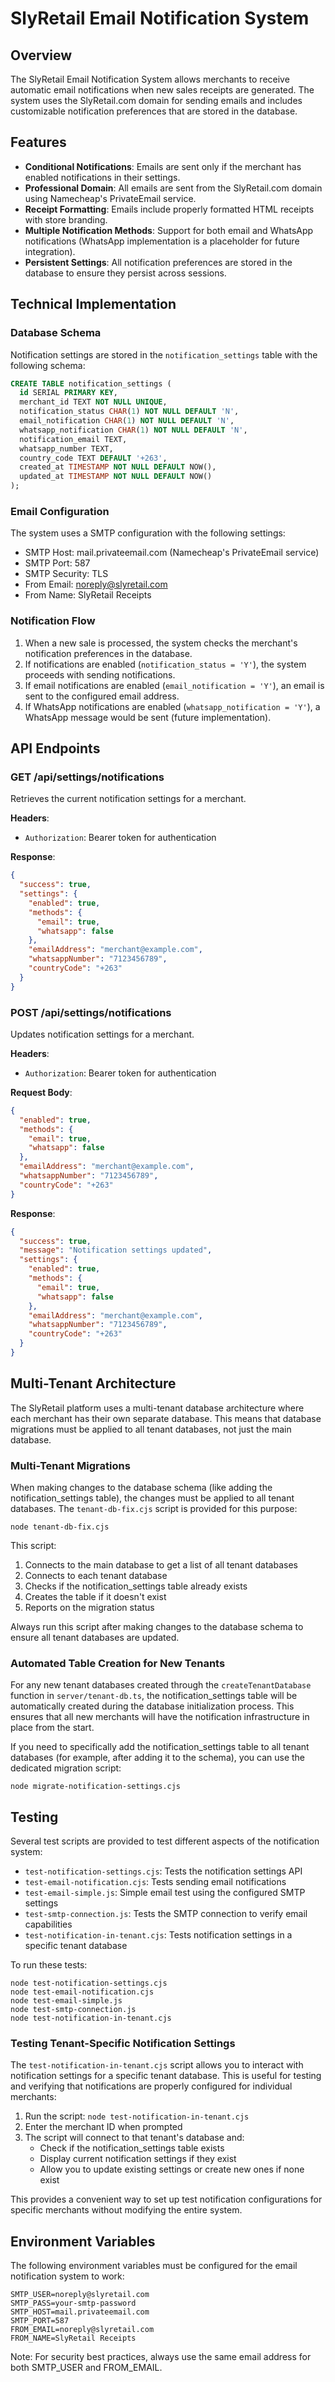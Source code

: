 # SlyRetail Email Notification System

## Overview

The SlyRetail Email Notification System allows merchants to receive automatic email notifications when new sales receipts are generated. The system uses the SlyRetail.com domain for sending emails and includes customizable notification preferences that are stored in the database.

## Features

- **Conditional Notifications**: Emails are sent only if the merchant has enabled notifications in their settings.
- **Professional Domain**: All emails are sent from the SlyRetail.com domain using Namecheap's PrivateEmail service.
- **Receipt Formatting**: Emails include properly formatted HTML receipts with store branding.
- **Multiple Notification Methods**: Support for both email and WhatsApp notifications (WhatsApp implementation is a placeholder for future integration).
- **Persistent Settings**: All notification preferences are stored in the database to ensure they persist across sessions.

## Technical Implementation

### Database Schema

Notification settings are stored in the `notification_settings` table with the following schema:

```sql
CREATE TABLE notification_settings (
  id SERIAL PRIMARY KEY,
  merchant_id TEXT NOT NULL UNIQUE,
  notification_status CHAR(1) NOT NULL DEFAULT 'N',
  email_notification CHAR(1) NOT NULL DEFAULT 'N',
  whatsapp_notification CHAR(1) NOT NULL DEFAULT 'N',
  notification_email TEXT,
  whatsapp_number TEXT,
  country_code TEXT DEFAULT '+263',
  created_at TIMESTAMP NOT NULL DEFAULT NOW(),
  updated_at TIMESTAMP NOT NULL DEFAULT NOW()
);
```

### Email Configuration

The system uses a SMTP configuration with the following settings:

- SMTP Host: mail.privateemail.com (Namecheap's PrivateEmail service)
- SMTP Port: 587
- SMTP Security: TLS
- From Email: noreply@slyretail.com
- From Name: SlyRetail Receipts

### Notification Flow

1. When a new sale is processed, the system checks the merchant's notification preferences in the database.
2. If notifications are enabled (`notification_status = 'Y'`), the system proceeds with sending notifications.
3. If email notifications are enabled (`email_notification = 'Y'`), an email is sent to the configured email address.
4. If WhatsApp notifications are enabled (`whatsapp_notification = 'Y'`), a WhatsApp message would be sent (future implementation).

## API Endpoints

### GET /api/settings/notifications

Retrieves the current notification settings for a merchant.

**Headers**:
- `Authorization`: Bearer token for authentication

**Response**:
```json
{
  "success": true,
  "settings": {
    "enabled": true,
    "methods": {
      "email": true,
      "whatsapp": false
    },
    "emailAddress": "merchant@example.com",
    "whatsappNumber": "7123456789",
    "countryCode": "+263"
  }
}
```

### POST /api/settings/notifications

Updates notification settings for a merchant.

**Headers**:
- `Authorization`: Bearer token for authentication

**Request Body**:
```json
{
  "enabled": true,
  "methods": {
    "email": true,
    "whatsapp": false
  },
  "emailAddress": "merchant@example.com",
  "whatsappNumber": "7123456789",
  "countryCode": "+263"
}
```

**Response**:
```json
{
  "success": true,
  "message": "Notification settings updated",
  "settings": {
    "enabled": true,
    "methods": {
      "email": true,
      "whatsapp": false
    },
    "emailAddress": "merchant@example.com",
    "whatsappNumber": "7123456789",
    "countryCode": "+263"
  }
}
```

## Multi-Tenant Architecture

The SlyRetail platform uses a multi-tenant database architecture where each merchant has their own separate database. This means that database migrations must be applied to all tenant databases, not just the main database.

### Multi-Tenant Migrations

When making changes to the database schema (like adding the notification_settings table), the changes must be applied to all tenant databases. The `tenant-db-fix.cjs` script is provided for this purpose:

```
node tenant-db-fix.cjs
```

This script:
1. Connects to the main database to get a list of all tenant databases
2. Connects to each tenant database
3. Checks if the notification_settings table already exists
4. Creates the table if it doesn't exist
5. Reports on the migration status

Always run this script after making changes to the database schema to ensure all tenant databases are updated.

### Automated Table Creation for New Tenants

For any new tenant databases created through the `createTenantDatabase` function in `server/tenant-db.ts`, the notification_settings table will be automatically created during the database initialization process. This ensures that all new merchants will have the notification infrastructure in place from the start.

If you need to specifically add the notification_settings table to all tenant databases (for example, after adding it to the schema), you can use the dedicated migration script:

```
node migrate-notification-settings.cjs
```

## Testing

Several test scripts are provided to test different aspects of the notification system:

- `test-notification-settings.cjs`: Tests the notification settings API
- `test-email-notification.cjs`: Tests sending email notifications
- `test-email-simple.js`: Simple email test using the configured SMTP settings
- `test-smtp-connection.js`: Tests the SMTP connection to verify email capabilities
- `test-notification-in-tenant.cjs`: Tests notification settings in a specific tenant database

To run these tests:

```
node test-notification-settings.cjs
node test-email-notification.cjs
node test-email-simple.js
node test-smtp-connection.js
node test-notification-in-tenant.cjs
```

### Testing Tenant-Specific Notification Settings

The `test-notification-in-tenant.cjs` script allows you to interact with notification settings for a specific tenant database. This is useful for testing and verifying that notifications are properly configured for individual merchants:

1. Run the script: `node test-notification-in-tenant.cjs`
2. Enter the merchant ID when prompted
3. The script will connect to that tenant's database and:
   - Check if the notification_settings table exists
   - Display current notification settings if they exist
   - Allow you to update existing settings or create new ones if none exist

This provides a convenient way to set up test notification configurations for specific merchants without modifying the entire system.

## Environment Variables

The following environment variables must be configured for the email notification system to work:

```
SMTP_USER=noreply@slyretail.com
SMTP_PASS=your-smtp-password
SMTP_HOST=mail.privateemail.com
SMTP_PORT=587
FROM_EMAIL=noreply@slyretail.com
FROM_NAME=SlyRetail Receipts
```

Note: For security best practices, always use the same email address for both SMTP_USER and FROM_EMAIL.